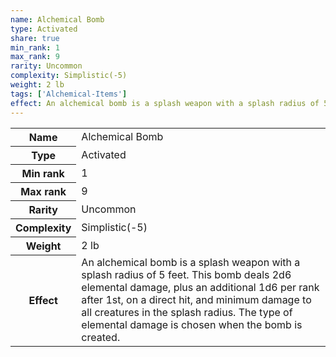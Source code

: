 ```yaml
---
name: Alchemical Bomb
type: Activated
share: true
min_rank: 1
max_rank: 9
rarity: Uncommon
complexity: Simplistic(-5)
weight: 2 lb
tags: ['Alchemical-Items']
effect: An alchemical bomb is a splash weapon with a splash radius of 5 feet. This bomb deals 2d6 elemental damage, plus an additional 1d6 per rank after 1st, on a direct hit, and minimum damage to all creatures in the splash radius. The type of elemental damage is chosen when the bomb is created.
---
```

<p><span style="overflow-x: auto;"><table><tbody><tr><th>Name</th><td>Alchemical Bomb</td></tr><tr><th>Type</th><td>Activated</td></tr><tr><th>Min rank</th><td>1</td></tr><tr><th>Max rank</th><td>9</td></tr><tr><th>Rarity</th><td>Uncommon</td></tr><tr><th>Complexity</th><td>Simplistic(-5)</td></tr><tr><th>Weight</th><td>2 lb</td></tr><tr><th>Effect</th><td>An alchemical bomb is a splash weapon with a splash radius of 5 feet. This bomb deals 2d6 elemental damage, plus an additional 1d6 per rank after 1st, on a direct hit, and minimum damage to all creatures in the splash radius. The type of elemental damage is chosen when the bomb is created.</td></tr></tbody></table></span></p>
